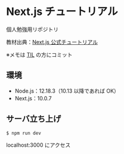 # Next.js チュートリアル
個人勉強用リポジトリ

教材出典：[Next.js 公式チュートリアル](https://nextjs.org/learn/basics/create-nextjs-app)

※メモは [TIL](https://github.com/h-yoshikawa44/til-engineer/tree/master/JavaScript/Next/memo) の方にコミット

## 環境
- Node.js：12.18.3（10.13 以降であれば OK）
- Next.js：10.0.7

## サーバ立ち上げ
```
$ npm run dev
```
localhost:3000 にアクセス